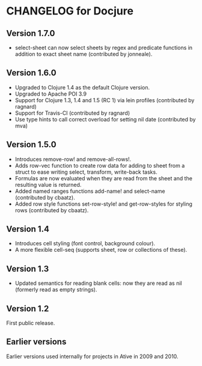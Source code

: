 # CHANGELOG for Docjure

## Version 1.7.0
* select-sheet can now select sheets by regex and predicate functions in addition to exact sheet name (contributed by jonneale).

## Version 1.6.0
* Upgraded to Clojure 1.4 as the default Clojure version.
* Upgraded to Apache POI 3.9
* Support for Clojure 1.3, 1.4 and 1.5 (RC 1) via lein profiles (contributed by ragnard)
* Support for Travis-CI (contributed by ragnard)
* Use type hints to call correct overload for setting nil date (contributed by mva)

## Version 1.5.0
* Introduces remove-row! and remove-all-rows!.
* Adds row-vec function to create row data for adding to sheet from a struct to ease writing select, transform, write-back tasks.
* Formulas are now evaluated when they are read from the sheet and the resulting value is returned.
* Added named ranges functions add-name! and select-name (contributed by cbaatz).
* Added row style functions set-row-style! and get-row-styles for styling rows (contributed by cbaatz).

## Version 1.4 
* Introduces cell styling (font control, background colour).
* A more flexible cell-seq (supports sheet, row or collections of these).

## Version 1.3
* Updated semantics for reading blank cells: now they are read as nil (formerly read as empty strings).

## Version 1.2 

First public release.

## Earlier versions

Earlier versions used internally for projects in Ative in 2009 and 2010.



